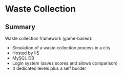 # Waste Collection

## Summary

Waste collection framework (game-based):
  - Simulation of a waste collection process in a city
  - Hosted by IIS
  - MySQL DB
  - Login system (saves scores and allows comparison)
  - 4 dedicated levels plus a self builder
